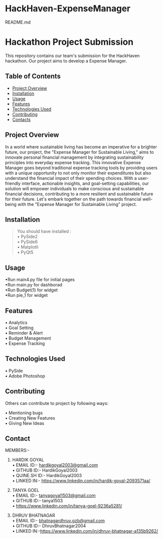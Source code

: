 # HackHaven-ExpenseManager
README.md

# Hackathon Project Submission

This repository contains our team's submission for the HackHaven hackathon. Our project aims to develop a Expense Manager.

## Table of Contents

- [Project Overview](#project-overview)
- [Installation](#installation)
- [Usage](#usage)
- [Features](#features)
- [Technologies Used](#technologies-used)
- [Contributing](#contributing)
- [Contacts](#contacts)

## Project Overview

In a world where sustainable living has become an imperative for a brighter future, our project, the "Expense Manager for Sustainable Living," aims to innovate personal financial management by integrating sustainability principles into everyday expense tracking. 
This innovative Expense Manager goes beyond traditional expense tracking tools by providing users with a unique opportunity to not only monitor their expenditures but also understand the financial impact of their spending choices. With a user-friendly interface, actionable insights, and goal-setting capabilities, our solution will empower individuals to make conscious and sustainable financial decisions, contributing to a more resilient and sustainable future for their future.
Let's embark together on the path towards financial well-being with the "Expense Manager for Sustainable Living" project.


## Installation

>You should have installed : <br>
• PySide2<br>
• PySide6<br>
• Matplotli<br>
• PyQt5<br>

## Usage

•Run main4.py file for initial pages<br> 
•Run main.py for dashborad<br>
•Run Budget(1) for widget<br>
•Run pie_1 for widget<br>

## Features

• Analytics<br>
• Goal Setting<br>
• Reminder & Alert <br>
• Budget Management<br>
• Expense Tracking<br>

## Technologies Used

• PySide<br>
• Adobe Photoshop<br>

## Contributing

Others can contribute to project by following ways:<br>

• Mentioning bugs<br>
• Creating New Features<br>
• Giving New Ideas<br>

## Contact

MEMBERS:-<br>
1) HARDIK GOYAL<br>
• EMAIL ID:- hardikgoyal2003@gmail.com<br>
• GITHUB ID:- HardikGoyal2003<br>
• QUINE.SH ID:- HardikGoyal2003<br>
• LINKED IN:- https://www.linkedin.com/in/hardik-goyal-2093571aa/<br>

2) TANYA GOEL<br>
• EMAIL ID:- tanyagoyal1503@gmail.com<br>
• GITHUB ID:- tanya1503<br>
• https://www.linkedin.com/in/tanya-goel-9236a5281/

3) DHRUV BHATNAGAR<br>
• EMAIL ID:- bhatnagardhruv.gzb@gmail.com<br>
• GITHUB ID:- DhruvBhatnagar2004<br>
• LINKED IN:-https://www.linkedin.com/in/dhruv-bhatnagar-a135b9262/<br>



